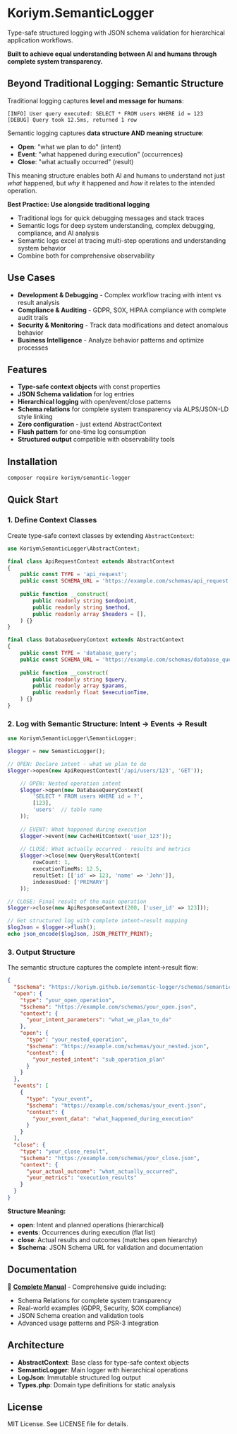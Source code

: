 # Koriym.SemanticLogger

Type-safe structured logging with JSON schema validation for hierarchical application workflows.

**Built to achieve equal understanding between AI and humans through complete system transparency.**

## Beyond Traditional Logging: Semantic Structure

Traditional logging captures **level and message for humans**:
```
[INFO] User query executed: SELECT * FROM users WHERE id = 123
[DEBUG] Query took 12.5ms, returned 1 row
```

Semantic logging captures **data structure AND meaning structure**:
- **Open**: "what we plan to do" (intent)
- **Event**: "what happened during execution" (occurrences)
- **Close**: "what actually occurred" (result)

This meaning structure enables both AI and humans to understand not just *what* happened, but *why* it happened and *how* it relates to the intended operation.

**Best Practice: Use alongside traditional logging**
- Traditional logs for quick debugging messages and stack traces
- Semantic logs for deep system understanding, complex debugging, compliance, and AI analysis
- Semantic logs excel at tracing multi-step operations and understanding system behavior
- Combine both for comprehensive observability

## Use Cases

- **Development & Debugging** - Complex workflow tracing with intent vs result analysis
- **Compliance & Auditing** - GDPR, SOX, HIPAA compliance with complete audit trails
- **Security & Monitoring** - Track data modifications and detect anomalous behavior
- **Business Intelligence** - Analyze behavior patterns and optimize processes

## Features

- **Type-safe context objects** with const properties
- **JSON Schema validation** for log entries
- **Hierarchical logging** with open/event/close patterns
- **Schema relations** for complete system transparency via ALPS/JSON-LD style linking
- **Zero configuration** - just extend AbstractContext
- **Flush pattern** for one-time log consumption
- **Structured output** compatible with observability tools

## Installation

```bash
composer require koriym/semantic-logger
```

## Quick Start

### 1. Define Context Classes

Create type-safe context classes by extending `AbstractContext`:

```php
use Koriym\SemanticLogger\AbstractContext;

final class ApiRequestContext extends AbstractContext
{
    public const TYPE = 'api_request';
    public const SCHEMA_URL = 'https://example.com/schemas/api_request.json';
    
    public function __construct(
        public readonly string $endpoint,
        public readonly string $method,
        public readonly array $headers = [],
    ) {}
}

final class DatabaseQueryContext extends AbstractContext
{
    public const TYPE = 'database_query';
    public const SCHEMA_URL = 'https://example.com/schemas/database_query.json';
    
    public function __construct(
        public readonly string $query,
        public readonly array $params,
        public readonly float $executionTime,
    ) {}
}
```

### 2. Log with Semantic Structure: Intent → Events → Result

```php
use Koriym\SemanticLogger\SemanticLogger;

$logger = new SemanticLogger();

// OPEN: Declare intent - what we plan to do
$logger->open(new ApiRequestContext('/api/users/123', 'GET'));

    // OPEN: Nested operation intent
    $logger->open(new DatabaseQueryContext(
        'SELECT * FROM users WHERE id = ?', 
        [123],
        'users'  // table name
    ));
    
    // EVENT: What happened during execution
    $logger->event(new CacheHitContext('user_123'));
    
    // CLOSE: What actually occurred - results and metrics
    $logger->close(new QueryResultContext(
        rowCount: 1,
        executionTimeMs: 12.5,
        resultSet: [['id' => 123, 'name' => 'John']],
        indexesUsed: ['PRIMARY']
    ));

// CLOSE: Final result of the main operation
$logger->close(new ApiResponseContext(200, ['user_id' => 123]));

// Get structured log with complete intent→result mapping
$logJson = $logger->flush();
echo json_encode($logJson, JSON_PRETTY_PRINT);
```

### 3. Output Structure

The semantic structure captures the complete intent→result flow:

```json
{
  "$schema": "https://koriym.github.io/semantic-logger/schemas/semantic-log.json",
  "open": {
    "type": "your_open_operation",
    "$schema": "https://example.com/schemas/your_open.json",
    "context": {
      "your_intent_parameters": "what_we_plan_to_do"
    },
    "open": {
      "type": "your_nested_operation", 
      "$schema": "https://example.com/schemas/your_nested.json",
      "context": {
        "your_nested_intent": "sub_operation_plan"
      }
    }
  },
  "events": [
    {
      "type": "your_event",
      "$schema": "https://example.com/schemas/your_event.json", 
      "context": {
        "your_event_data": "what_happened_during_execution"
      }
    }
  ],
  "close": {
    "type": "your_close_result",
    "$schema": "https://example.com/schemas/your_close.json",
    "context": {
      "your_actual_outcome": "what_actually_occurred",
      "your_metrics": "execution_results"
    }
  }
}
```

**Structure Meaning:**
- **open**: Intent and planned operations (hierarchical)
- **events**: Occurrences during execution (flat list)  
- **close**: Actual results and outcomes (matches open hierarchy)
- **$schema**: JSON Schema URL for validation and documentation

## Documentation

📖 **[Complete Manual](docs/manual.md)** - Comprehensive guide including:
- Schema Relations for complete system transparency
- Real-world examples (GDPR, Security, SOX compliance)
- JSON Schema creation and validation tools
- Advanced usage patterns and PSR-3 integration

## Architecture

- **AbstractContext**: Base class for type-safe context objects
- **SemanticLogger**: Main logger with hierarchical operations
- **LogJson**: Immutable structured log output
- **Types.php**: Domain type definitions for static analysis

## License

MIT License. See LICENSE file for details.
